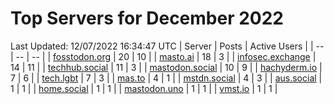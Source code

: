 # Top Servers for December 2022
Last Updated: 12/07/2022 16:34:47 UTC
| Server | Posts | Active Users |
| -- | -- | -- |
| [fosstodon.org](https://fosstodon.org/tags/PowerShell) | 20 | 10 |
| [masto.ai](https://masto.ai/tags/PowerShell) | 18 | 3 |
| [infosec.exchange](https://infosec.exchange/tags/PowerShell) | 14 | 11 |
| [techhub.social](https://techhub.social/tags/PowerShell) | 11 | 3 |
| [mastodon.social](https://mastodon.social/tags/PowerShell) | 10 | 9 |
| [hachyderm.io](https://hachyderm.io/tags/PowerShell) | 7 | 6 |
| [tech.lgbt](https://tech.lgbt/tags/PowerShell) | 7 | 3 |
| [mas.to](https://mas.to/tags/PowerShell) | 4 | 1 |
| [mstdn.social](https://mstdn.social/tags/PowerShell) | 4 | 3 |
| [aus.social](https://aus.social/tags/PowerShell) | 1 | 1 |
| [home.social](https://home.social/tags/PowerShell) | 1 | 1 |
| [mastodon.uno](https://mastodon.uno/tags/PowerShell) | 1 | 1 |
| [vmst.io](https://vmst.io/tags/PowerShell) | 1 | 1 |

